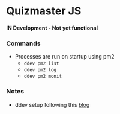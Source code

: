 # Quizmaster JS

**IN Development - Not yet functional**

### Commands

- Processes are run on startup using pm2
  - `ddev pm2 list`
  - `ddev pm2 log`
  - `ddev pm2 monit`

### Notes

- ddev setup following this [blog](https://www.lullabot.com/articles/nodejs-development-ddev)